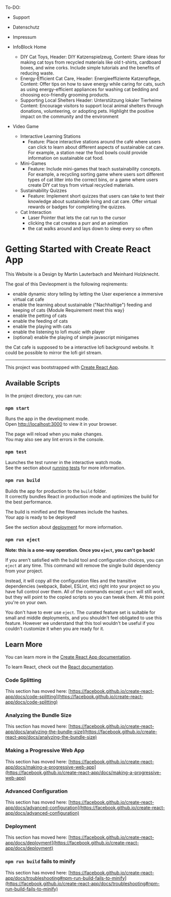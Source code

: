 To-DO:

- Support
- Datenschutz
- Impressum

- InfoBlock Home
    - DIY Cat Toys, Header: DIY Katzenspielzeug, Content: Share ideas for making cat toys from recycled materials like old t-shirts, cardboard boxes, and wine corks. Include simple tutorials and the benefits of reducing waste.
    - Energy-Efficient Cat Care, Header: Energieeffiziente Katzenpflege, Content: Offer tips on how to save energy while caring for cats, such as using energy-efficient appliances for washing cat bedding and choosing eco-friendly grooming products.
    - Supporting Local Shelters Header: Unterstützung lokaler Tierheime Content: Encourage visitors to support local animal shelters through donations, volunteering, or adopting pets. Highlight the positive impact on the community and the environment

- Video Game
    - Interactive Learning Stations
        - Feature: Place interactive stations around the café where users can click to learn about different aspects of sustainable cat care. For example, a station near the food bowls could provide information on sustainable cat food.
    - Mini-Games
        - Feature: Include mini-games that teach sustainability concepts. For example, a recycling sorting game where users sort different types of cat litter into the correct bins, or a game where users create DIY cat toys from virtual recycled materials.
    - Sustainability Quizzes
        - Feature: Implement short quizzes that users can take to test their knowledge about sustainable living and cat care. Offer virtual rewards or badges for completing the quizzes.
    - Cat Interaction
        - Laser Pointer that lets the cat run to the cursor
        - clicking the cat creates a purr and an animation
        - the cat walks around and lays down to sleep every so often


# Getting Started with Create React App

This Website is a Design by Martin Lauterbach and Meinhard Holzknecht. 

The goal of this Devleopment is the following reqirements:

- enable dynamic story telling by letting the User experience a immersive virtual cat cafe
- enable the learning about sustainable ("Nachhaltige") feeding and keeping of cats {Module Requirement meet this way}
- enable the petting of cats
- enable the feeding of cats
- enable the playing with cats
- enable the listening to lofi music with player
- (optional) enable the playing of simple javascript minigames

the Cat cafe is supposed to be a interactive lofi background website. 
It could be possible to mirror the lofi girl stream. 

------------------------------------------------------------------------------------------------------

This project was bootstrapped with [Create React App](https://github.com/facebook/create-react-app).

## Available Scripts

In the project directory, you can run:

### `npm start`

Runs the app in the development mode.\
Open [http://localhost:3000](http://localhost:3000) to view it in your browser.

The page will reload when you make changes.\
You may also see any lint errors in the console.

### `npm test`

Launches the test runner in the interactive watch mode.\
See the section about [running tests](https://facebook.github.io/create-react-app/docs/running-tests) for more information.

### `npm run build`

Builds the app for production to the `build` folder.\
It correctly bundles React in production mode and optimizes the build for the best performance.

The build is minified and the filenames include the hashes.\
Your app is ready to be deployed!

See the section about [deployment](https://facebook.github.io/create-react-app/docs/deployment) for more information.

### `npm run eject`

**Note: this is a one-way operation. Once you `eject`, you can't go back!**

If you aren't satisfied with the build tool and configuration choices, you can `eject` at any time. This command will remove the single build dependency from your project.

Instead, it will copy all the configuration files and the transitive dependencies (webpack, Babel, ESLint, etc) right into your project so you have full control over them. All of the commands except `eject` will still work, but they will point to the copied scripts so you can tweak them. At this point you're on your own.

You don't have to ever use `eject`. The curated feature set is suitable for small and middle deployments, and you shouldn't feel obligated to use this feature. However we understand that this tool wouldn't be useful if you couldn't customize it when you are ready for it.

## Learn More

You can learn more in the [Create React App documentation](https://facebook.github.io/create-react-app/docs/getting-started).

To learn React, check out the [React documentation](https://reactjs.org/).

### Code Splitting

This section has moved here: [https://facebook.github.io/create-react-app/docs/code-splitting](https://facebook.github.io/create-react-app/docs/code-splitting)

### Analyzing the Bundle Size

This section has moved here: [https://facebook.github.io/create-react-app/docs/analyzing-the-bundle-size](https://facebook.github.io/create-react-app/docs/analyzing-the-bundle-size)

### Making a Progressive Web App

This section has moved here: [https://facebook.github.io/create-react-app/docs/making-a-progressive-web-app](https://facebook.github.io/create-react-app/docs/making-a-progressive-web-app)

### Advanced Configuration

This section has moved here: [https://facebook.github.io/create-react-app/docs/advanced-configuration](https://facebook.github.io/create-react-app/docs/advanced-configuration)

### Deployment

This section has moved here: [https://facebook.github.io/create-react-app/docs/deployment](https://facebook.github.io/create-react-app/docs/deployment)

### `npm run build` fails to minify

This section has moved here: [https://facebook.github.io/create-react-app/docs/troubleshooting#npm-run-build-fails-to-minify](https://facebook.github.io/create-react-app/docs/troubleshooting#npm-run-build-fails-to-minify)
